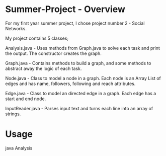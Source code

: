 # Summer-Project - Overview

For my first year summer project, I chose project number 2 - Social Networks.

My project contains 5 classes;

  Analysis.java - Uses methods from Graph.java to solve each task and print the output. The constructor creates the graph.
  
  Graph.java - Contains methods to build a graph, and some methods to abstract away the logic of each task.

  Node.java - Class to model a node in a graph. Each node is an Array List of edges and has name, followers, following and reach attributes.

  Edge.java - Class to model an directed edge in a graph. Each edge has a start and end node.

  InputReader.java - Parses input text and turns each line into an array of strings.

# Usage

java Analysis <filename>
